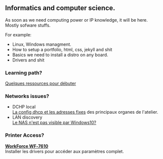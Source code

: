 ## Informatics and computer science. 
  As soon as we need computing power or IP knowledge, it will be here.  
  Mostly sofware stuffs.  
  
For example: 
- Linux, Windows managment. 
- How to setup a portfolio, html, css, jekyll and shit  
- Basics we need to install a distro on any board.
- Drivers and shit

### Learning path? 
[Quelques ressources pour débuter](learning2code.md)

### Networks issues?
- DCHP local  
[La config dhcp et les adresses fixes](Network/dhcp.md) des principaux organes de l'atelier.   
- LAN discovery  
[Le NAS n'est pas visible par Windows10?](Network/LANdiscovery.md)  


### Printer Access?

**[WorkForce WF‑7610](https://github.com/openfab-lab/toolsDocs/tree/master/Informatics/Epson%20drivers)**  
Installer les drivers pour accéder aux paramètres complet.  
